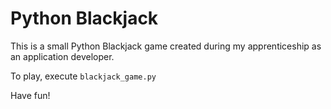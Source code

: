 # Python Blackjack

This is a small Python Blackjack game created during my apprenticeship as an application developer. 

To play, execute `blackjack_game.py`

Have fun!
